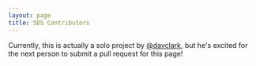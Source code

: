 ```yaml
---
layout: page
title: SDS Contributors
---
```

Currently, this is actually a solo project by
[@davclark](https://github.com/davclark), but he's excited for
the next person to submit a pull request for this page!
